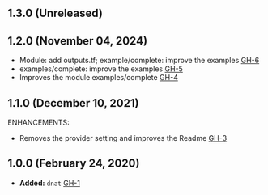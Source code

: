 ## 1.3.0 (Unreleased)
## 1.2.0 (November 04, 2024)

- Module: add outputs.tf; example/complete: improve the examples [GH-6](https://github.com/alibabacloud-automation/terraform-alicloud-dnat/pull/6)
- examples/complete: improve the examples [GH-5](https://github.com/alibabacloud-automation/terraform-alicloud-dnat/pull/5)
- Improves the module examples/complete [GH-4](https://github.com/alibabacloud-automation/terraform-alicloud-dnat/pull/4)

## 1.1.0 (December 10, 2021)

ENHANCEMENTS:

- Removes the provider setting and improves the Readme [GH-3](https://github.com/terraform-alicloud-modules/terraform-alicloud-dnat/pull/3)

## 1.0.0 (February 24, 2020)

- **Added:** `dnat` [GH-1](https://github.com/terraform-alicloud-modules/terraform-alicloud-dnat/pull/1)
